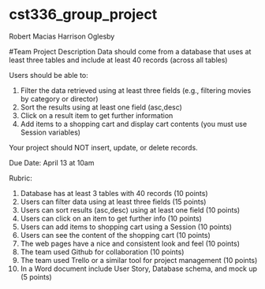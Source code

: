 # cst336_group_project

Robert Macias
Harrison Oglesby


#Team Project Description
Data should come from a database that uses at least three tables and include at least 40 records (across all tables)


Users should be able to: 

1) Filter the data retrieved using at least three fields (e.g., filtering movies by category or director)
2) Sort the results using at least one field (asc,desc) 
3) Click on a result item to get further information
4) Add items to a shopping cart and display cart contents (you must use Session variables)

Your project should NOT insert, update, or delete records.

Due Date: April 13 at 10am

Rubric:

1) Database has at least 3 tables with 40 records (10 points)
2) Users can filter data using at least three fields (15 points)
3) Users can sort results (asc,desc) using at least one field (10 points)
4) Users can click on an item to get further info (10 points)
5) Users can add items to shopping cart using a Session (10 points)
6) Users can see the content of the shopping cart (10 points)
7) The web pages have a nice and consistent look and feel (10 points)
8) The team used Github for collaboration (10 points)
9) The team used Trello or a similar tool for project management (10 points)
10) In a Word document include User Story, Database schema, and mock up (5 points)
